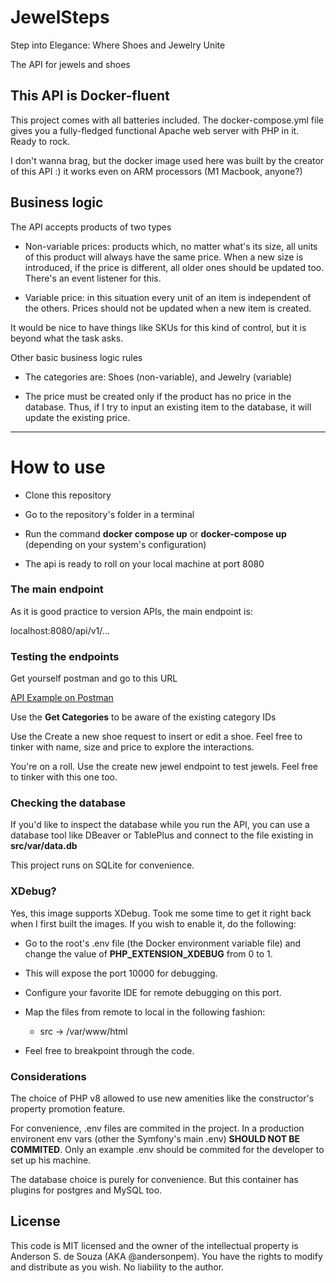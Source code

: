 # JewelSteps

Step into Elegance: Where Shoes and Jewelry Unite

The API for jewels and shoes



## This API is Docker-fluent

This project comes with all batteries included. The docker-compose.yml file gives you a fully-fledged functional Apache web server with PHP in it. Ready to rock.



I don't wanna brag, but the docker image used here was built by the creator of this API :) it works even on ARM processors (M1 Macbook, anyone?)



## Business logic

The API accepts products of two types

- Non-variable prices: products which, no matter what's its size, all units of this product will always have the same price. When a new size is introduced, if the price is different, all older ones should be updated too. There's an event listener for this.

- Variable price: in this situation every unit of an item is independent of the others. Prices should not be updated when a new item is created.



It would be nice to have things like SKUs for this kind of control, but it is beyond what the task asks.



Other basic business logic rules

- The categories are: Shoes (non-variable), and Jewelry (variable)

- The price must be created only if the product has no price in the database. Thus, if I try to input an existing item to the database, it will update the existing price.



---

# How to use

* Clone this repository

* Go to the repository's folder in a terminal

* Run the command **docker compose up** or **docker-compose up** (depending on your system's configuration)

* The api is ready to roll on your local machine at port 8080



### The main endpoint

As it is good practice to version APIs, the main endpoint is:

localhost:8080/api/v1/...



### Testing the endpoints

Get yourself postman and go to this URL



[API Example on Postman](https://bit.ly/test-api-example)

Use the **Get Categories** to be aware of the existing category IDs



Use the Create a new shoe request to insert or edit a shoe. Feel free to tinker with name, size and price to explore the  interactions.



You're on a roll. Use the create new jewel endpoint to test jewels. Feel free to tinker with this one too.



### Checking the database

If you'd like to inspect the database while you run the API, you can use a database tool like DBeaver or TablePlus and connect to the file existing in **src/var/data.db**

This project runs on SQLite for convenience.



### XDebug?

Yes, this image supports XDebug. Took me some time to get it right back when I first built the images. If you wish to enable it, do the following:



- Go to the root's .env file (the Docker environment variable file) and change the value of **PHP_EXTENSION_XDEBUG** from 0 to 1.

- This will expose the port 10000 for debugging.

- Configure your favorite IDE for remote debugging on this port.

- Map the files from remote to local in the following fashion:
  
  - src -> /var/www/html

- Feel free to breakpoint through the code.



### Considerations

The choice of PHP v8 allowed to use new amenities like the constructor's property promotion feature.

For convenience, .env files are commited in the project. In a production environent env vars (other the Symfony's main .env) **SHOULD NOT BE COMMITED**. Only an example .env should be commited for the developer to set up his machine.

The database choice is purely for convenience. But this container has plugins for postgres and MySQL too.



## License

This code is MIT licensed and the owner of the intellectual property is Anderson S. de Souza (AKA @andersonpem). You have the rights to modify and distribute as you wish. No liability to the author.
